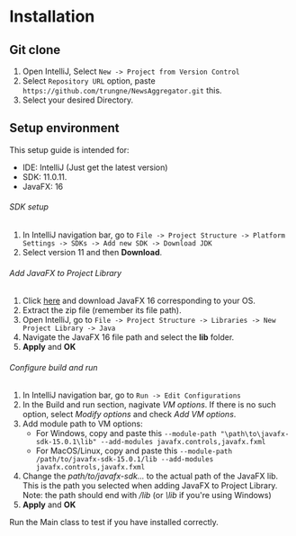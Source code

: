 # Installation

## Git clone
1. Open IntelliJ, Select `New -> Project from Version Control`
2. Select `Repository URL` option, paste `https://github.com/trungne/NewsAggregator.git` this.
3. Select your desired Directory.

## Setup environment
This setup guide is intended for:
- IDE: IntelliJ (Just get the latest version)
- SDK: 11.0.11.
- JavaFX: 16

###### SDK setup
1. In IntelliJ navigation bar, go to ` File -> Project Structure -> Platform Settings -> SDKs -> Add new SDK -> Download JDK `
2. Select version 11 and then **Download**.

###### Add JavaFX to Project Library
1. Click [here](https://gluonhq.com/products/javafx/) and download JavaFX 16 corresponding to your OS.
2. Extract the zip file (remember its file path).
3. Open IntelliJ, go to ` File -> Project Structure -> Libraries -> New Project Library -> Java `
4. Navigate the JavaFX 16 file path and select the **lib** folder.
5. **Apply** and **OK**

###### Configure build and run
1. In IntelliJ navigation bar, go to ` Run -> Edit Configurations `
2. In the Build and run section, nagivate *VM options*. If there is no such option, select *Modify options* and check *Add VM options*.
3. Add module path to VM options:
    * For Windows, copy and paste this ` --module-path "\path\to\javafx-sdk-15.0.1\lib" --add-modules javafx.controls,javafx.fxml `
    * For MacOS/Linux, copy and paste this ` --module-path /path/to/javafx-sdk-15.0.1/lib --add-modules javafx.controls,javafx.fxml `
4. Change the *path/to/javafx-sdk...* to the actual path of the JavaFX lib. This is the path you selected when adding JavaFX to Project Library. Note: the path should end with */lib* (or *\lib* if you're using Windows)
5. **Apply** and **OK**

Run the Main class to test if you have installed correctly.
